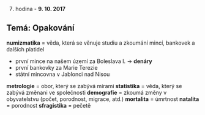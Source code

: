 7. hodina - **9. 10. 2017**
## Temá: Opakování
**numizmatika** = věda, která se věnuje studiu a zkoumání mincí, bankovek a dalších platidel
- první mince na našem území za Boleslava I. -> **denáry**
- první bankovky za Marie Terezie
- státní mincovna v Jablonci nad Nisou

**metrologie** = obor, který se zabývá mírami
**statistika** = věda, který se zabývá změnani ve společnosti
**demografie** = zkoumá změny v obyvatelstvu (počet, porodnost, migrace, atd.)
**mortalita** = úmrtnost
**natalita** = porodnost
**sfragistika** = pečetě